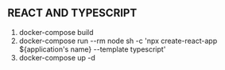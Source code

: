 ## REACT AND TYPESCRIPT

1. docker-compose build
2. docker-compose run --rm node sh -c 'npx create-react-app ${application's name} --template typescript'
3. docker-compose up -d
